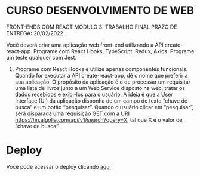 # CURSO DESENVOLVIMENTO DE WEB

FRONT-ENDS COM REACT
MÓDULO 3: TRABALHO FINAL
PRAZO DE ENTREGA: 20/02/2022

Você deverá criar uma aplicação web front-end utilizando a API
create-react-app. Programe com React Hooks, TypeScript, Redux, Axios.
Programe um teste qualquer com Jest.

1. Programe com React Hooks e utilize apenas componentes funcionais.
   Quando for executar a API create-react-app, dê o nome que preferir a sua
   aplicação. O propósito da aplicação é o de processar um requisitar uma lista de
   livros junto a um Web Service disposto na web, tratar os dados recebidos e exibi-los
   para o usuário. A ideia é que a User Interface (UI) da aplicação disponha de um
   campo de texto “chave de busca” e um botão “pesquisar”. Quando o usuário clicar
   em “pesquisar”, será disparada uma requisição GET com a URI
   https://hn.algolia.com/api/v1/search?query=X, tal que X é o valor de “chave de busca”.

# Deploy

Você pode acessar o deploy clicando [aqui](http://krymancer.me/curso-react-modulo-3/)
